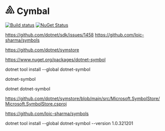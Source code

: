 # <img src='/src/icon.png' height='30px'> Cymbal

[![Build status](https://ci.appveyor.com/api/projects/status/s3agb6fiax7pgwls/branch/main?svg=true)](https://ci.appveyor.com/project/SimonCropp/cymbal)
[![NuGet Status](https://img.shields.io/nuget/v/Cymbal.svg)](https://www.nuget.org/packages/Cymbal/)


  <Target Name="IncludeSymbolFiles" AfterTargets="ResolveAssemblyReferences" Condition="@(ReferenceCopyLocalPaths) != ''">
    <ItemGroup>
      <ReferenceCopyLocalPaths Include="%(ReferenceCopyLocalPaths.RelativeDir)%(ReferenceCopyLocalPaths.Filename).pdb;
                                          %(ReferenceCopyLocalPaths.RelativeDir)%(ReferenceCopyLocalPaths.Filename).xml" />
      <ReferenceCopyLocalPaths Remove="@(ReferenceCopyLocalPaths)" Condition="!Exists('%(FullPath)')" />
    </ItemGroup>
  </Target>


  https://github.com/dotnet/sdk/issues/1458
  https://github.com/loic-sharma/symbols


  https://github.com/dotnet/symstore

  https://www.nuget.org/packages/dotnet-symbol
  
  dotnet tool install --global dotnet-symbol 
  
  dotnet-symbol
  
  dotnet dotnet-symbol

  https://github.com/dotnet/symstore/blob/main/src/Microsoft.SymbolStore/Microsoft.SymbolStore.csproj


  https://github.com/loic-sharma/symbols


  dotnet tool install --global dotnet-symbol --version 1.0.321201
